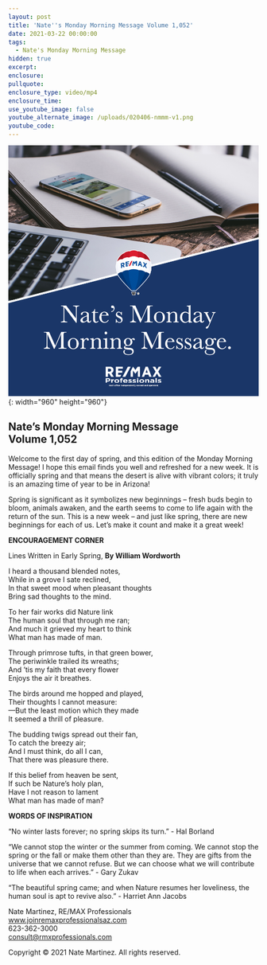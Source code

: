 ```yaml
---
layout: post
title: 'Nate''s Monday Morning Message Volume 1,052'
date: 2021-03-22 00:00:00
tags:
  - Nate's Monday Morning Message
hidden: true
excerpt:
enclosure:
pullquote:
enclosure_type: video/mp4
enclosure_time:
use_youtube_image: false
youtube_alternate_image: /uploads/020406-nmmm-v1.png
youtube_code:
---
```

![](/uploads/020406-nmmm-v1-1.png){: width="960" height="960"}

## **Nate’s Monday Morning Message<br>Volume 1,052**

Welcome to the first day of spring, and this edition of the Monday Morning Message\! I hope this email finds you well and refreshed for a new week. It is officially spring and that means the desert is alive with vibrant colors; it truly is an amazing time of year to be in Arizona\!

Spring is significant as it symbolizes new beginnings – fresh buds begin to bloom, animals awaken, and the earth seems to come to life again with the return of the sun. This is a new week – and just like spring, there are new beginnings for each of us. Let’s make it count and make it a great week\!

**ENCOURAGEMENT CORNER**

Lines Written in Early Spring, **By William Wordworth**

I heard a thousand blended notes,<br>While in a grove I sate reclined,<br>In that sweet mood when pleasant thoughts<br>Bring sad thoughts to the mind.

To her fair works did Nature link<br>The human soul that through me ran;<br>And much it grieved my heart to think<br>What man has made of man.

Through primrose tufts, in that green bower,<br>The periwinkle trailed its wreaths;<br>And ’tis my faith that every flower<br>Enjoys the air it breathes.

The birds around me hopped and played,<br>Their thoughts I cannot measure:<br>—But the least motion which they made<br>It seemed a thrill of pleasure.

The budding twigs spread out their fan,<br>To catch the breezy air;<br>And I must think, do all I can,<br>That there was pleasure there.

If this belief from heaven be sent,<br>If such be Nature’s holy plan,<br>Have I not reason to lament<br>What man has made of man?

**WORDS OF INSPIRATION**

“No winter lasts forever; no spring skips its turn.” - Hal Borland

“We cannot stop the winter or the summer from coming. We cannot stop the spring or the fall or make them other than they are. They are gifts from the universe that we cannot refuse. But we can choose what we will contribute to life when each arrives.” - Gary Zukav

“The beautiful spring came; and when Nature resumes her loveliness, the human soul is apt to revive also.” - Harriet Ann Jacobs

Nate Martinez, RE/MAX Professionals<br>www.joinremaxprofessionalsaz.com<br>623-362-3000<br>consult@rmxprofessionals.com

Copyright &copy; 2021 Nate Martinez. All rights reserved.
